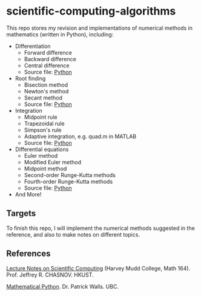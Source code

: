
# scientific-computing-algorithms
This repo stores my revision and implementations of numerical methods in mathematics (written in Python), including:

- Differentiation
	- Forward difference
	- Backward difference
	- Central difference 
	- Source file: [Python](https://github.com/derekl-beep/scientific-computing-algorithms/blob/master/forward_difference.py)
- Root finding
	- Bisection method
	- Newton's method
	- Secant method
	- Source file: [Python](https://github.com/derekl-beep/scientific-computing-algorithms/blob/master/root_finding.py)
- Integration
	- Midpoint rule
	- Trapezoidal rule
	- Simpson's rule
	- Adaptive integration, e.g. quad.m in MATLAB
	- Source file: [Python](https://github.com/derekl-beep/scientific-computing-algorithms/blob/master/integration.py)
- Differential equations
	- Euler method
	- Modified Euler method
	- Midpoint method
	- Second-order Runge-Kutta methods
	- Fourth-order Runge-Kutta methods
	- Source file: [Python](https://github.com/derekl-beep/scientific-computing-algorithms/blob/master/differential_equations.py)
- And More!

## Targets

To finish this repo, I will implement the numerical methods suggested in the reference, and also to make notes on different topics.


## References
[Lecture Notes on Scientific Computing](https://www.math.ust.hk/~machas/scientific-computing.pdf) (Harvey Mudd College, Math 164). Prof. Jeffrey R. CHASNOV. HKUST.

[Mathematical Python](https://www.math.ubc.ca/~pwalls/math-python/). Dr. Patrick Walls. UBC.
